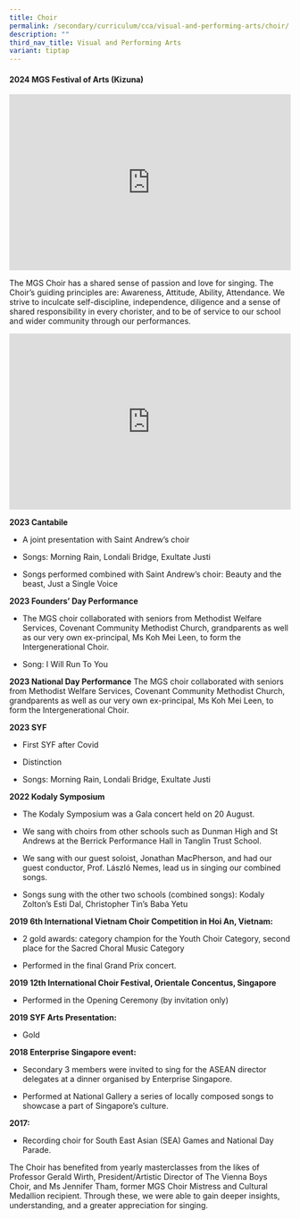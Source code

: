 ```yaml
---
title: Choir
permalink: /secondary/curriculum/cca/visual-and-performing-arts/choir/
description: ""
third_nav_title: Visual and Performing Arts
variant: tiptap
---
```

<h4><strong>2024 MGS Festival of Arts (Kizuna)</strong></h4>
<div class="iframe-wrapper">
<iframe height="315" width="100%" allowfullscreen="true" frameborder="0" src="https://docs.google.com/presentation/d/e/2PACX-1vRqWkFVLA03jJR2d8PutsxFevTyWsMnDnScFIiohOU0CmNYL7Sgxt6qO2QMHtKtI7frKnhAOpUcVHA1/embed?start=false&amp;loop=false&amp;delayms=3000"></iframe>
</div>
<p>The MGS Choir has a shared sense of passion and love for singing. The
Choir’s guiding principles are: Awareness, Attitude, Ability, Attendance.
We strive to inculcate self-discipline, independence, diligence and a sense
of shared responsibility in every chorister, and to be of service to our
school and wider community through our performances.</p>
<div class="iframe-wrapper">
<iframe height="315" width="100%" allowfullscreen="true" frameborder="0" src="https://docs.google.com/presentation/d/e/2PACX-1vRgraTtdnHlyth6_vS5bkdLVj-pW4QzzyqmM6yORqQUPTFOYb0lvFzLFLFX30vXd-flL43LTGKau3-0/embed?start=true&amp;loop=true&amp;delayms=3000"></iframe>
</div>
<p><strong>2023 Cantabile</strong>
</p>
<ul data-tight="true" class="tight">
<li>
<p>A joint presentation with Saint Andrew’s choir</p>
</li>
<li>
<p>Songs: Morning Rain, Londali Bridge, Exultate Justi</p>
</li>
<li>
<p>Songs performed combined with Saint Andrew’s choir: Beauty and the beast,
Just a Single Voice</p>
</li>
</ul>
<p><strong>2023 Founders’ Day Performance</strong>
</p>
<ul data-tight="true" class="tight">
<li>
<p>The MGS choir collaborated with seniors from Methodist Welfare Services,
Covenant Community Methodist Church, grandparents as well as our very own
ex-principal, Ms Koh Mei Leen, to form the Intergenerational Choir.</p>
</li>
<li>
<p>Song: I Will Run To You</p>
</li>
</ul>
<p><strong>2023 National Day Performance</strong> The MGS choir collaborated
with seniors from Methodist Welfare Services, Covenant Community Methodist
Church, grandparents as well as our very own ex-principal, Ms Koh Mei Leen,
to form the Intergenerational Choir.</p>
<p><strong>2023 SYF</strong>
</p>
<ul data-tight="true" class="tight">
<li>
<p>First SYF after Covid</p>
</li>
<li>
<p>Distinction</p>
</li>
<li>
<p>Songs: Morning Rain, Londali Bridge, Exultate Justi</p>
</li>
</ul>
<p><strong>2022 Kodaly Symposium</strong>
</p>
<ul data-tight="true" class="tight">
<li>
<p>The Kodaly Symposium was a Gala concert held on 20 August.</p>
</li>
<li>
<p>We sang with choirs from other schools such as Dunman High and St Andrews
at the Berrick Performance Hall in Tanglin Trust School.</p>
</li>
<li>
<p>We sang with our guest soloist, Jonathan MacPherson, and had our guest
conductor, Prof. László Nemes, lead us in singing our combined songs.</p>
</li>
<li>
<p>Songs sung with the other two schools (combined songs): Kodaly Zolton’s
Esti Dal, Christopher Tin’s Baba Yetu</p>
</li>
</ul>
<p><strong>2019 6th International Vietnam Choir Competition in Hoi An, Vietnam:</strong>
</p>
<ul data-tight="true" class="tight">
<li>
<p>2 gold awards: category champion for the Youth Choir Category, second
place for the Sacred Choral Music Category</p>
</li>
<li>
<p>Performed in the final Grand Prix concert.</p>
</li>
</ul>
<p><strong>2019 12th International Choir Festival, Orientale Concentus, Singapore</strong>
</p>
<ul data-tight="true" class="tight">
<li>
<p>Performed in the Opening Ceremony (by invitation only)</p>
</li>
</ul>
<p><strong>2019 SYF Arts Presentation:</strong>
</p>
<ul data-tight="true" class="tight">
<li>
<p>Gold</p>
</li>
</ul>
<p><strong>2018 Enterprise Singapore event:</strong>
</p>
<ul data-tight="true" class="tight">
<li>
<p>Secondary 3 members were invited to sing for the ASEAN director delegates
at a dinner organised by Enterprise Singapore.</p>
</li>
<li>
<p>Performed at National Gallery a series of locally composed songs to showcase
a part of Singapore’s culture.</p>
</li>
</ul>
<p><strong>2017:</strong>
</p>
<ul data-tight="true" class="tight">
<li>
<p>Recording choir for South East Asian (SEA) Games and National Day Parade.</p>
</li>
</ul>
<p>The Choir has benefited from yearly masterclasses from the likes of Professor
Gerald Wirth, President/Artistic Director of The Vienna Boys Choir, and
Ms Jennifer Tham, former MGS Choir Mistress and Cultural Medallion recipient.
Through these, we were able to gain deeper insights, understanding, and
a greater appreciation for singing.</p>
<p></p>